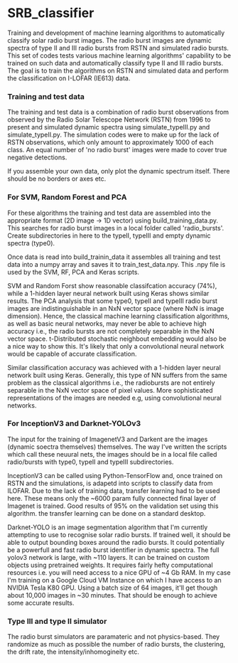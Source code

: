 # SRB_classifier
Training and development of machine learning algorithms to automatically classify solar radio burst images. 
The radio burst images are dynamic spectra of type II and III radio bursts from RSTN and simulated radio bursts.
This set of codes tests various machine learning algorithms' capability to be trained on such data and automatically
classify type II and III radio bursts. The goal is to train the algorithms on RSTN and simulated data and perform the
classification on I-LOFAR (IE613) data.

### Training and test data

The training and test data is a combination of radio burst observations from observed by the Radio Solar Telescope Network (RSTN) from 1996 to present and simulated dynamic spectra using simulate_typeIII.py and simulate_typeII.py. The simulation
codes were to make up for the lack of RSTN observations, which only amount to approximately 1000 of each class. An equal
number of 'no radio burst' images were made to cover true negative detections.

If you assemble your own data, only plot the dynamic spectrum itself. There should be no borders or axes etc.

### For SVM, Random Forest and PCA

For these algorithms the training and test data are assembled into the appropriate format (2D image -> 1D vector) using build_training_data.py. This searches for radio burst images in a local folder called 'radio_bursts'. Create subdirectories in here to the typeII, typeIII and empty dynamic spectra (type0). 

Once data is read into build_trainin_data it assembles all training and test data into a numpy array and saves it to train_test_data.npy. This .npy file is used by the SVM, RF, PCA and Keras scripts.

SVM and Random Forst show reasonable classifcation accuracy (74%), while a 1-hidden layer neural network built using Keras shows similar results. The PCA analysis that some type0, typeII and typeIII radio burst images are indistinguishable in an NxN vector space (where NxN is image dimension). Hence, the classical machine learning classification algorithms, as well as basic neural networks, may never be able to achieve high accuracy i.e., the radio bursts are not completely separable in the NxN vector space. t-Distributed stochastic neighbout embedding would also be a nice way to show this. It's likely that only a convolutional neural network would be capable of accurate classification. 

Similar classification accuracy was achieved with a 1-hidden layer neural network built using Keras. Generally, this
type of NN suffers from the same problem as the classical algorithms i.e., the radiobursts are not entirely separable in
the NxN vector space of pixel values. More sophisticated representations of the images are needed e.g, using convolutional
neural networks.

### For InceptionV3 and Darknet-YOLOv3

The input for the training of ImagenetV3 and Darkent are the images (dynamic soectra themselves) themselves. The way I've written the scripts which call these neuural nets, the images should be in a local file called radio/bursts with type0, typeII and typeIII subdirectories.

InceptionV3 can be called using Python-TensorFlow and, once trained on RSTN and the simulations, is adapetd into scripts to classify data from ILOFAR. Due to the lack of training data, transfer learning had to be used here. These means only the ~6000 param fully connected final layer of Imagenet is trained. Good results of 95% on the validation set using this algorithm. the transfer learning can be done on a standard desktop.

Darknet-YOLO is an image segmentation algorithm that I'm currently attempting to use to recognise solar radio bursts. If trained well, it should be able to output bounding boxes around the radio bursts. It could potentially be a powerfull and fast radio burst identifier in dynamic spectra. The full yolov3 network is large, with ~110 layers. It can be trained on custom objects using pretrained weights. It requires fairly hefty computational resources i.e. you will need access to a nice GPU of ~4 Gb RAM. In my case I'm training on a Google Cloud VM Instance on which I have access to an NVIDIA Tesla K80 GPU. Using a batch size of 64 images, it'll get though about 10,000 images in ~30 minutes. That should be enough to achieve some accurate results.

### Type III and type II simulator

The radio burst simulators are paramateric and not physics-based. They randomize as much as possible the number of radio bursts, the clustering, the drift rate, the intensity/inhomogineity etc. 
